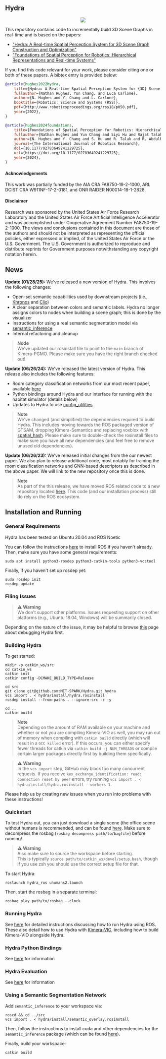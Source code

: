 ## Hydra

<div align="center">
    <img src="doc/media/hydra.GIF">
</div>

This repository contains code to incrementally build 3D Scene Graphs in real-time and is based on the papers:
  - ["Hydra: A Real-time Spatial Perception System for 3D Scene Graph Construction and Optimization"](http://www.roboticsproceedings.org/rss18/p050.pdf)
  - ["Foundations of Spatial Perception for Robotics: Hierarchical Representations and Real-time Systems"](https://journals.sagepub.com/doi/10.1177/02783649241229725)

If you find this code relevant for your work, please consider citing one or both of these papers. A bibtex entry is provided below:

```bibtex
@article{hughes2022hydra,
    title={Hydra: A Real-time Spatial Perception System for {3D} Scene Graph Construction and Optimization},
    fullauthor={Nathan Hughes, Yun Chang, and Luca Carlone},
    author={N. Hughes and Y. Chang and L. Carlone},
    booktitle={Robotics: Science and Systems (RSS)},
    pdf={http://www.roboticsproceedings.org/rss18/p050.pdf},
    year={2022},
}

@article{hughes2024foundations,
    title={Foundations of Spatial Perception for Robotics: Hierarchical Representations and Real-time Systems},
    fullauthor={Nathan Hughes and Yun Chang and Siyi Hu and Rajat Talak and Rumaisa Abdulhai and Jared Strader and Luca Carlone},
    author={N. Hughes and Y. Chang and S. Hu and R. Talak and R. Abdulhai and J. Strader and L. Carlone},
    journal={The International Journal of Robotics Research},
    doi={10.1177/02783649241229725},
    url={https://doi.org/10.1177/02783649241229725},
    year={2024},
}
```

#### Acknowledgements

This work was partially funded by the AIA CRA FA8750-19-2-1000, ARL DCIST CRA W911NF-17-2-0181, and ONR RAIDER N00014-18-1-2828.

#### Disclaimer

Research was sponsored by the United States Air Force Research Laboratory and the United States Air Force Artificial Intelligence Accelerator and was accomplished under Cooperative Agreement Number FA8750-19-2-1000. The views and conclusions contained in this document are those of the authors and should not be interpreted as representing the official policies, either expressed or implied, of the United States Air Force or the U.S. Government. The U.S. Government is authorized to reproduce and distribute reprints for Government purposes notwithstanding any copyright notation herein.

## News

**Update (01/28/25):** We've released a new version of Hydra. This involves the following changes:
  - Open-set semantic capabilities used by downstream projects (i.e., [Khronos](https://github.com/MIT-SPARK/Khronos) and [Clio](https://github.com/MIT-SPARK/Clio))
  - A clear separation between colors and semantic labels. Hydra no longer assigns colors to nodes when building a scene graph; this is done by the visualizer
  - Instructions for using a real semantic segmentation model via [semantic_inference](https://github.com/MIT-SPARK/semantic_inference.git)
  - Internal refactoring and cleanup

> **Node**<br>
> We've updated our rosinstall file to point to the `main` branch of Kimera-PGMO. Please make sure you have the right branch checked out!

**Update (06/26/24):** We've released the latest version of Hydra.
This release also includes the following features:
  - Room category classification networks from our most recent paper, available [here](https://github.com/MIT-SPARK/Hydra-GNN)
  - Python bindings around Hydra and our interface for running with the habitat simulator (details below)
  - Updates to Hydra to use [config_utilities](https://github.com/MIT-SPARK/config_utilities)

> **Note**<br>
> We've changed (and simplified) the dependencies required to build Hydra. This includes moving towards the ROS packaged version of GTSAM, dropping Kimera-Semantics and replacing voxblox with [spatial_hash](https://github.com/MIT-SPARK/Spatial-Hash).
> Please make sure to double-check the rosinstall files to make sure you have all new dependencies (and feel free to remove unused old dependencies).

**Update (06/26/23):** We've released initial changes from the our newest paper.
We also plan to release additional code, most notably for training the room classification networks and GNN-based descriptors as described in the above paper.
We will link to the new repository once this is done.

> **Note**<br>
> As part of the this release, we have moved ROS related code to a new repository located [here](https://github.com/MIT-SPARK/Hydra-ROS). This code (and our installation process) still do rely on the ROS ecosystem.

## Installation and Running

### General Requirements

Hydra has been tested on Ubuntu 20.04 and ROS Noetic

You can follow the instructions [here](http://wiki.ros.org/ROS/Installation) to install ROS if you haven't already.
Then, make sure you have some general requirements:
```
sudo apt install python3-rosdep python3-catkin-tools python3-vcstool
```

Finally, if you haven't set up rosdep yet:
```
sudo rosdep init
rosdep update
```

### Filing Issues

> **:warning: Warning**<br>
> We don't support other platforms. Issues requesting support on other platforms (e.g., Ubuntu 18.04, Windows) will be summarily closed.

Depending on the nature of the issue, it may be helpful to browse [this](doc/debugging.md) page about debugging Hydra first.

### Building Hydra

To get started:

```
mkdir -p catkin_ws/src
cd catkin_ws
catkin init
catkin config -DCMAKE_BUILD_TYPE=Release

cd src
git clone git@github.com:MIT-SPARK/Hydra.git hydra
vcs import . < hydra/install/hydra.rosinstall
rosdep install --from-paths . --ignore-src -r -y

cd ..
catkin build
```

> **Note**<br>
> Depending on the amount of RAM available on your machine and whether or not you are compiling Kimera-VIO as well, you may run out of memory when compiling with `catkin build` directly (which will result in a `GCC killed` error). If this occurs, you can either specify fewer threads for catkin via `catkin build -j NUM_THREADS` or compile certain larger packages directly first by building them specifically.

> :warning: **Warning**</br>
> In the `vcs import` step, GitHub may block too many concurrent requests. If you receive `kex_exchange_identification: read: Connection reset by peer` errors, try running `vcs import . < hydra/install/hydra.rosinstall --workers 1`.

Please help us by creating new issues when you run into problems with these instructions!

### Quickstart

To test Hydra out, you can just download a single scene (the office scene without humans is recommended, and can be found [here](https://drive.google.com/uc?id=1CA_1Awu-bewJKpDrILzWok_H_6cOkGDb).
Make sure to decompress the rosbag (`rosbag decompress path/to/bagfile`) before running!

> **:warning: Warning**<br>
> Also make sure to source the workspace before starting.<br>
> This is typically `source path/to/catkin_ws/devel/setup.bash`, though if you use zsh you should use the correct setup file for that.

To start Hydra:
```
roslaunch hydra_ros uhumans2.launch
```

Then, start the rosbag in a separate terminal:
```
rosbag play path/to/rosbag --clock
```

### Running Hydra

See [here](https://github.com/MIT-SPARK/Hydra-ROS/blob/main/doc/quickstart.md) for detailed instructions discussing how to run Hydra using ROS.
These also detail how to use Hydra with [Kimera-VIO](https://github.com/MIT-SPARK/Kimera-VIO.git), including how to build Kimera-VIO alongside Hydra.

### Hydra Python Bindings

See [here](python/README.md) for information

### Hydra Evaluation

See [here](eval/README.md) for information

### Using a Semantic Segmentation Network

Add `semantic_inference` to your workspace via:

```
roscd && cd ../src
vcs import . < hydra/install/semantic_overlay.rosinstall
```

Then, follow the instructions to install cuda and other dependencies for the `semantic_inference` package (which can be found [here](https://github.com/MIT-SPARK/semantic_inference/blob/main/docs/closed_set.md#getting-dependencies)).

Finally, build your workspace:

```
catkin build
```
